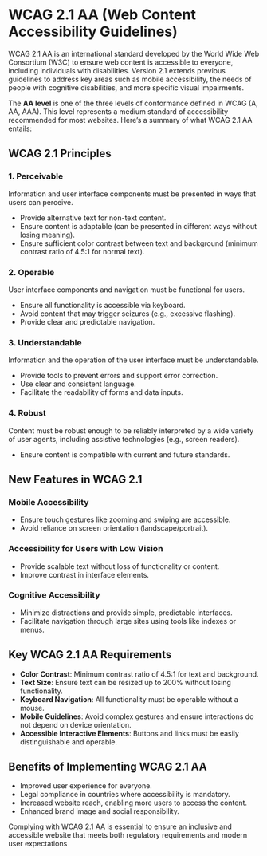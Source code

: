 # WCAG 2.1 AA (Web Content Accessibility Guidelines)

WCAG 2.1 AA is an international standard developed by the World Wide Web Consortium (W3C) to ensure web content is accessible to everyone, including individuals with disabilities. Version 2.1 extends previous guidelines to address key areas such as mobile accessibility, the needs of people with cognitive disabilities, and more specific visual impairments.

The **AA level** is one of the three levels of conformance defined in WCAG (A, AA, AAA). This level represents a medium standard of accessibility recommended for most websites. Here’s a summary of what WCAG 2.1 AA entails:

## WCAG 2.1 Principles

### 1. Perceivable

Information and user interface components must be presented in ways that users can perceive.

- Provide alternative text for non-text content.
- Ensure content is adaptable (can be presented in different ways without losing meaning).
- Ensure sufficient color contrast between text and background (minimum contrast ratio of 4.5:1 for normal text).

### 2. Operable

User interface components and navigation must be functional for users.

- Ensure all functionality is accessible via keyboard.
- Avoid content that may trigger seizures (e.g., excessive flashing).
- Provide clear and predictable navigation.

### 3. Understandable

Information and the operation of the user interface must be understandable.

- Provide tools to prevent errors and support error correction.
- Use clear and consistent language.
- Facilitate the readability of forms and data inputs.

### 4. Robust

Content must be robust enough to be reliably interpreted by a wide variety of user agents, including assistive technologies (e.g., screen readers).

- Ensure content is compatible with current and future standards.

## New Features in WCAG 2.1

### Mobile Accessibility

- Ensure touch gestures like zooming and swiping are accessible.
- Avoid reliance on screen orientation (landscape/portrait).

### Accessibility for Users with Low Vision

- Provide scalable text without loss of functionality or content.
- Improve contrast in interface elements.

### Cognitive Accessibility

- Minimize distractions and provide simple, predictable interfaces.
- Facilitate navigation through large sites using tools like indexes or menus.

## Key WCAG 2.1 AA Requirements

- **Color Contrast**: Minimum contrast ratio of 4.5:1 for text and background.
- **Text Size**: Ensure text can be resized up to 200% without losing functionality.
- **Keyboard Navigation**: All functionality must be operable without a mouse.
- **Mobile Guidelines**: Avoid complex gestures and ensure interactions do not depend on device orientation.
- **Accessible Interactive Elements**: Buttons and links must be easily distinguishable and operable.

## Benefits of Implementing WCAG 2.1 AA

- Improved user experience for everyone.
- Legal compliance in countries where accessibility is mandatory.
- Increased website reach, enabling more users to access the content.
- Enhanced brand image and social responsibility.

Complying with WCAG 2.1 AA is essential to ensure an inclusive and accessible website that meets both regulatory requirements and modern user expectations
